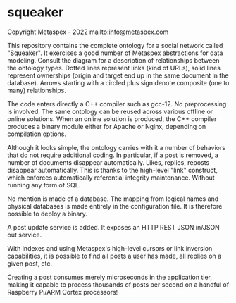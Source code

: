# squeaker
Copyright Metaspex - 2022
mailto:info@metaspex.com

This repository contains the complete ontology for a social network called "Squeaker". It exercises a good number of Metaspex
abstractions for data modeling. Consult the diagram for a description of relationships between the ontology types.
Dotted lines represent links (kind of URLs), solid lines represent ownerships (origin and target end up in the same document
in the database). Arrows starting with a circled plus sign denote composite (one to many) relationships.

The code enters directly a C++ compiler such as gcc-12. No preprocessing is involved. The same ontology can be reused across
various offline or online solutions. When an online solution is produced, the C++ compiler produces a binary module either for
Apache or Nginx, depending on compilation options.

Although it looks simple, the ontology carries with it a number of behaviors that do not require additional coding. In particular,
if a post is removed, a number of documents disappear automatically. Likes, replies, reposts disappear automatically.
This is thanks to the high-level "link" construct, which enforces automatically referential integrity maintenance. Without
running any form of SQL.

No mention is made of a database. The mapping from logical names and physical databases is made entirely in the configuration
file. It is therefore possible to deploy a binary.

A post update service is added. It exposes an HTTP REST JSON in/JSON out service.

With indexes and using Metaspex's high-level cursors or link inversion capabilities, it is possible to find all posts a user
has made, all replies on a given post, etc.

Creating a post consumes merely microseconds in the application tier, making it capable to process thousands of posts per second
on a handful of Raspberry Pi/ARM Cortex processors!
